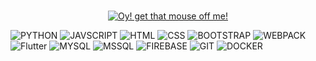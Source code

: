 <br>
<!-- HEADER -->
<p align="center">
  <a href="https://github.com/Gneric">
    <img 
      src="https://readme-typing-svg.demolab.com?font=Fira+Code&size=25&pause=1000&center=true&repeat=false&width=435&lines=Oscar+Biondi" 
      alt="Oy! get that mouse off me!" 
    />
  </a>
</p>
<!-- SKILLS VAR -->
<div>
  <img alt="PYTHON" src="https://img.shields.io/badge/python-black?style=for-the-badge&logo=python&labelColor=black&color=3776AB">
  <img alt="JAVSCRIPT" src="https://img.shields.io/badge/JavaScript-white?style=for-the-badge&logo=javascript&labelColor=white&color=F7DF1E">
  <img alt="HTML" src="https://img.shields.io/badge/HTML-black?style=for-the-badge&logo=HTML5&labelColor=white&color=E34F26">
  <img alt="CSS" src="https://img.shields.io/badge/CSS-white?style=for-the-badge&logo=css3&logoColor=1572B6&labelColor=black&color=1572B6">
  <img alt="BOOTSTRAP" src="https://img.shields.io/badge/BOOTSTRAP-white?style=for-the-badge&logo=bootstrap&logoColor=1572B6&logoColor=7952B3&labelColor=white&color=7952B3">
  <img alt="WEBPACK" src="https://img.shields.io/badge/WEBPACK-white?style=for-the-badge&logo=WEBPACK&logoColor=1572B6&logoColor=8DD6F9&labelColor=white&color=8DD6F9">
  <img alt="Flutter" src="https://img.shields.io/badge/Flutter-black?style=for-the-badge&logo=Flutter&logoColor=02569B&logoColor=02569B&labelColor=black&color=02569B">
  <img alt="MYSQL" src="https://img.shields.io/badge/MYSQL-white?style=for-the-badge&logo=mysql&labelColor=white&color=4479A1">
  <img alt="MSSQL" src="https://img.shields.io/badge/MSSQL-black?style=for-the-badge&logo=microsoftsqlserver&labelColor=black&color=CC2927">
  <img alt="FIREBASE" src="https://img.shields.io/badge/FIREBASE-black?style=for-the-badge&logo=FIREBASE&labelColor=black&color=FFCA28">
  <img alt="GIT" src="https://img.shields.io/badge/git-white?style=for-the-badge&logo=git&labelColor=white&color=FF6666">
  <img alt="DOCKER" src="https://img.shields.io/badge/docker-white?style=for-the-badge&logo=docker&labelColor=white&color=2496ED">
</div>

